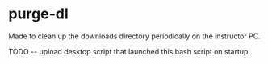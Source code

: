 purge-dl
========

Made to clean up the downloads directory periodically on the instructor
PC.

TODO -- upload desktop script that launched this bash script on startup.
